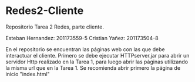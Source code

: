 Redes2-Cliente
==============

Repositorio Tarea 2 Redes, parte cliente.

Esteban Hernandez:  201173559-5
Cristian Yañez:     201173504-8

En el repositorio se encuentran las páginas web con las que debe interactuar el cliente.
Primero se debe ejecutar HTTPserver.jar para abrir un servidor Http realizado en la Tarea 1, para luego abrir las páginas utilizando la misma url que en la Tarea 1. 
Se recomienda abrir primero la página de inicio "index.html"
